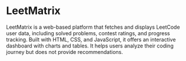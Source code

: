 # LeetMatrix
LeetMatrix is a web-based platform that fetches and displays LeetCode user data, including solved problems, contest ratings, and progress tracking. Built with HTML, CSS, and JavaScript, it offers an interactive dashboard with charts and tables. It helps users analyze their coding journey but does not provide recommendations.

